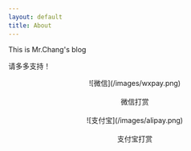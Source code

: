 ```yaml
---
layout: default
title: About
---
```


This is Mr.Chang's blog

请多多支持！

<center>
 ![微信](/images/wxpay.png)
</center></br>
<center>微信打赏</center></br>
<center>
 ![支付宝](/images/alipay.png)
</center></br>
<center>支付宝打赏</center>

